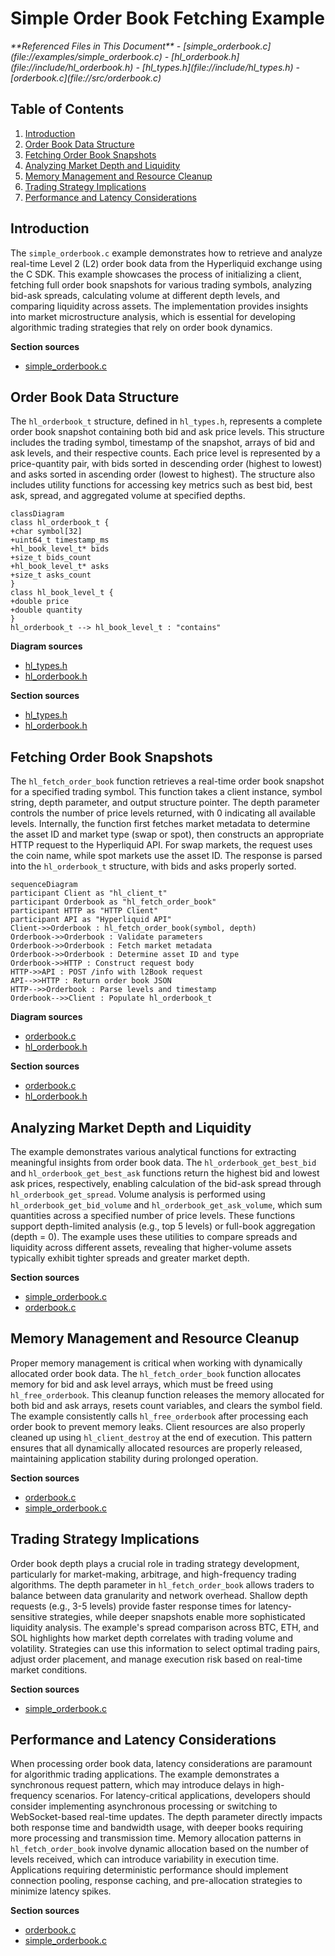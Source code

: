 # Simple Order Book Fetching Example

<cite>
**Referenced Files in This Document**   
- [simple_orderbook.c](file://examples/simple_orderbook.c)
- [hl_orderbook.h](file://include/hl_orderbook.h)
- [hl_types.h](file://include/hl_types.h)
- [orderbook.c](file://src/orderbook.c)
</cite>

## Table of Contents
1. [Introduction](#introduction)
2. [Order Book Data Structure](#order-book-data-structure)
3. [Fetching Order Book Snapshots](#fetching-order-book-snapshots)
4. [Analyzing Market Depth and Liquidity](#analyzing-market-depth-and-liquidity)
5. [Memory Management and Resource Cleanup](#memory-management-and-resource-cleanup)
6. [Trading Strategy Implications](#trading-strategy-implications)
7. [Performance and Latency Considerations](#performance-and-latency-considerations)

## Introduction

The `simple_orderbook.c` example demonstrates how to retrieve and analyze real-time Level 2 (L2) order book data from the Hyperliquid exchange using the C SDK. This example showcases the process of initializing a client, fetching full order book snapshots for various trading symbols, analyzing bid-ask spreads, calculating volume at different depth levels, and comparing liquidity across assets. The implementation provides insights into market microstructure analysis, which is essential for developing algorithmic trading strategies that rely on order book dynamics.

**Section sources**
- [simple_orderbook.c](file://examples/simple_orderbook.c#L1-L50)

## Order Book Data Structure

The `hl_orderbook_t` structure, defined in `hl_types.h`, represents a complete order book snapshot containing both bid and ask price levels. This structure includes the trading symbol, timestamp of the snapshot, arrays of bid and ask levels, and their respective counts. Each price level is represented by a price-quantity pair, with bids sorted in descending order (highest to lowest) and asks sorted in ascending order (lowest to highest). The structure also includes utility functions for accessing key metrics such as best bid, best ask, spread, and aggregated volume at specified depths.

```mermaid
classDiagram
class hl_orderbook_t {
+char symbol[32]
+uint64_t timestamp_ms
+hl_book_level_t* bids
+size_t bids_count
+hl_book_level_t* asks
+size_t asks_count
}
class hl_book_level_t {
+double price
+double quantity
}
hl_orderbook_t --> hl_book_level_t : "contains"
```

**Diagram sources**
- [hl_types.h](file://include/hl_types.h#L19-L20)
- [hl_orderbook.h](file://include/hl_orderbook.h#L19-L20)

**Section sources**
- [hl_types.h](file://include/hl_types.h#L19-L20)
- [hl_orderbook.h](file://include/hl_orderbook.h#L19-L20)

## Fetching Order Book Snapshots

The `hl_fetch_order_book` function retrieves a real-time order book snapshot for a specified trading symbol. This function takes a client instance, symbol string, depth parameter, and output structure pointer. The depth parameter controls the number of price levels returned, with 0 indicating all available levels. Internally, the function first fetches market metadata to determine the asset ID and market type (swap or spot), then constructs an appropriate HTTP request to the Hyperliquid API. For swap markets, the request uses the coin name, while spot markets use the asset ID. The response is parsed into the `hl_orderbook_t` structure, with bids and asks properly sorted.

```mermaid
sequenceDiagram
participant Client as "hl_client_t"
participant Orderbook as "hl_fetch_order_book"
participant HTTP as "HTTP Client"
participant API as "Hyperliquid API"
Client->>Orderbook : hl_fetch_order_book(symbol, depth)
Orderbook->>Orderbook : Validate parameters
Orderbook->>Orderbook : Fetch market metadata
Orderbook->>Orderbook : Determine asset ID and type
Orderbook->>HTTP : Construct request body
HTTP->>API : POST /info with l2Book request
API-->>HTTP : Return order book JSON
HTTP-->>Orderbook : Parse levels and timestamp
Orderbook-->>Client : Populate hl_orderbook_t
```

**Diagram sources**
- [orderbook.c](file://src/orderbook.c#L102-L215)
- [hl_orderbook.h](file://include/hl_orderbook.h#L39-L39)

**Section sources**
- [orderbook.c](file://src/orderbook.c#L102-L215)
- [hl_orderbook.h](file://include/hl_orderbook.h#L39-L39)

## Analyzing Market Depth and Liquidity

The example demonstrates various analytical functions for extracting meaningful insights from order book data. The `hl_orderbook_get_best_bid` and `hl_orderbook_get_best_ask` functions return the highest bid and lowest ask prices, respectively, enabling calculation of the bid-ask spread through `hl_orderbook_get_spread`. Volume analysis is performed using `hl_orderbook_get_bid_volume` and `hl_orderbook_get_ask_volume`, which sum quantities across a specified number of price levels. These functions support depth-limited analysis (e.g., top 5 levels) or full-book aggregation (depth = 0). The example uses these utilities to compare spreads and liquidity across different assets, revealing that higher-volume assets typically exhibit tighter spreads and greater market depth.

**Section sources**
- [simple_orderbook.c](file://examples/simple_orderbook.c#L20-L100)
- [orderbook.c](file://src/orderbook.c#L240-L310)

## Memory Management and Resource Cleanup

Proper memory management is critical when working with dynamically allocated order book data. The `hl_fetch_order_book` function allocates memory for bid and ask level arrays, which must be freed using `hl_free_orderbook`. This cleanup function releases the memory allocated for both bid and ask arrays, resets count variables, and clears the symbol field. The example consistently calls `hl_free_orderbook` after processing each order book to prevent memory leaks. Client resources are also properly cleaned up using `hl_client_destroy` at the end of execution. This pattern ensures that all dynamically allocated resources are properly released, maintaining application stability during prolonged operation.

**Section sources**
- [orderbook.c](file://src/orderbook.c#L220-L235)
- [simple_orderbook.c](file://examples/simple_orderbook.c#L150-L195)

## Trading Strategy Implications

Order book depth plays a crucial role in trading strategy development, particularly for market-making, arbitrage, and high-frequency trading algorithms. The depth parameter in `hl_fetch_order_book` allows traders to balance between data granularity and network overhead. Shallow depth requests (e.g., 3-5 levels) provide faster response times for latency-sensitive strategies, while deeper snapshots enable more sophisticated liquidity analysis. The example's spread comparison across BTC, ETH, and SOL highlights how market depth correlates with trading volume and volatility. Strategies can use this information to select optimal trading pairs, adjust order placement, and manage execution risk based on real-time market conditions.

**Section sources**
- [simple_orderbook.c](file://examples/simple_orderbook.c#L110-L150)

## Performance and Latency Considerations

When processing order book data, latency considerations are paramount for algorithmic trading applications. The example demonstrates a synchronous request pattern, which may introduce delays in high-frequency scenarios. For latency-critical applications, developers should consider implementing asynchronous processing or switching to WebSocket-based real-time updates. The depth parameter directly impacts both response time and bandwidth usage, with deeper books requiring more processing and transmission time. Memory allocation patterns in `hl_fetch_order_book` involve dynamic allocation based on the number of levels received, which can introduce variability in execution time. Applications requiring deterministic performance should implement connection pooling, response caching, and pre-allocation strategies to minimize latency spikes.

**Section sources**
- [orderbook.c](file://src/orderbook.c#L102-L215)
- [simple_orderbook.c](file://examples/simple_orderbook.c#L50-L100)